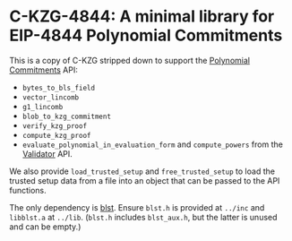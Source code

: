 # C-KZG-4844: A minimal library for EIP-4844 Polynomial Commitments

This is a copy of C-KZG stripped down to support the [Polynomial Commitments](https://github.com/ethereum/consensus-specs/blob/dev/specs/eip4844/polynomial-commitments.md) API:
- `bytes_to_bls_field`
- `vector_lincomb`
- `g1_lincomb`
- `blob_to_kzg_commitment`
- `verify_kzg_proof`
- `compute_kzg_proof`
- `evaluate_polynomial_in_evaluation_form`
and `compute_powers` from the [Validator](https://github.com/ethereum/consensus-specs/blob/dev/specs/eip4844/validator.md) API.

We also provide `load_trusted_setup` and `free_trusted_setup` to load the
trusted setup data from a file into an object that can be passed to the API
functions.

The only dependency is [blst](https://github.com/supranational/blst).
Ensure `blst.h` is provided at `../inc` and `libblst.a` at `../lib`.
(`blst.h` includes `blst_aux.h`, but the latter is unused and can be empty.)
